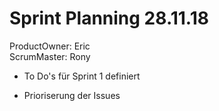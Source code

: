 # Sprint Planning 28.11.18  
ProductOwner: Eric  
ScrumMaster: Rony

* To Do's für Sprint 1 definiert

* Prioriserung der Issues
